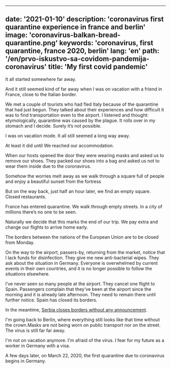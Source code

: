 ---
date: '2021-01-10'
description: 'coronavirus first quarantine experience in france and berlin'
image: 'coronavirus-balkan-bread-quarantine.png'
keywords: 'coronavirus, first quarantine, france 2020, berlin'
lang: 'en'
path: '/en/prvo-iskustvo-sa-covidom-pandemija-coronavirus'
title: 'My first covid pandemic'
------
It all started somewhere far away.

And it still seemed kind of far away when I was on vacation with a friend in France, close to the Italian border.

We met a couple of tourists who had fled Italy because of the quarantine that had just begun. They talked about their experiences and how difficult it was to find transportation even to the airport. I listened and thought: etymologically, quarantine was caused by the plague. It rolls over in my stomach and I decide. Surely it’s not possible.

I was on vacation mode. It all still seemed a long way away.

At least it did until We reached our accommodation.

When our hosts opened the door they were wearing masks and asked us to remove our shoes. They packed our shoes into a bag and asked us not to wear them inside due to the coronavirus.

Somehow the worries melt away as we walk through a square full of people and enjoy a beautiful sunset from the fortress

But on the way back, just half an hour later, we find an empty square. Closed restaurants.

France has entered quarantine. We walk through empty streets. In a city of millions there’s no one to be seen.

Naturally we decide that this marks the end of our trip. We pay extra and change our flights to arrive home early.

The borders between the nations of the European Union are to be closed from Monday.

On the way to the airport, passers-by, returning from the market, notice that I lack funds for disinfection. They give me new anti-bacterial wipes. They ask about the situation in Germany. Everyone is overwhelmed by current events in their own countries, and it is no longer possible to follow the situations elsewhere.

I’ve never seen so many people at the airport. They cancel one flight to Spain. Passengers complain that they’ve been at the airport since the morning and it is already late afternoon. They need to remain there until further notice. Spain has closed its borders.

In the meantime, <a href="https://www.srbija.gov.rs/vest/en/151410/serbia-closes-borders-due-to-coronavirus.php" rel="noopener noreferer"> Serbia closes borders without any announcement</a>.

I'm going back to Berlin, where everything still looks like that time without the crown.Masks are not being worn on public transport nor on the street. The virus is still far far away.

I'm not on vacation anymore. I'm afraid of the virus. I fear for my future as a worker in Germany with a visa.

A few days later, on March 22, 2020, the first quarantine due to coronavirus begins in Germany.
